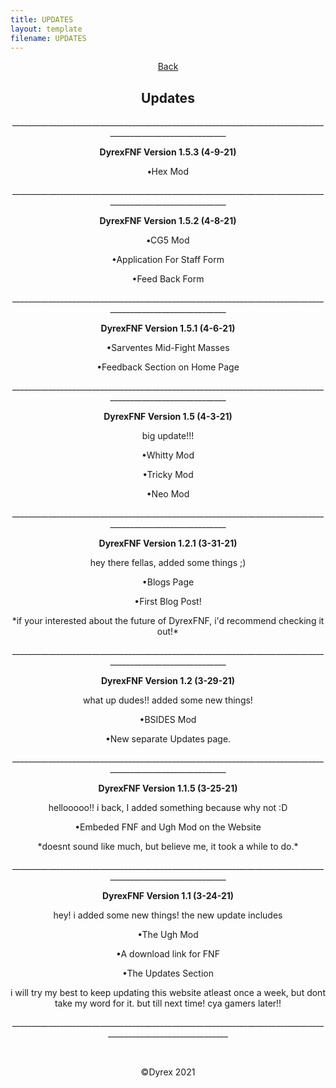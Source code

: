 ```yaml
---
title: UPDATES
layout: template
filename: UPDATES
--- 
```

<p style="text-align: center;"><a href="https://dyrexfnf.github.io/FNF/">Back</a></p>
<h2 style="text-align: center;"><strong>Updates</strong></h2>
<p style="text-align: center;">___________________________________________________________________________________________________________</p>
<p style="text-align: center;"><strong>DyrexFNF Version 1.5.3 (4-9-21)</strong></p>
<p style="text-align: center;"><strong>&bull;</strong>Hex Mod</p>
<p style="text-align: center;">___________________________________________________________________________________________________________</p>
<p style="text-align: center;"><strong>DyrexFNF Version 1.5.2 (4-8-21)</strong></p>
<p style="text-align: center;"><strong>&bull;</strong>CG5 Mod</p>
<p style="text-align: center;">&bull;Application For Staff Form</p>
<p style="text-align: center;">&bull;Feed Back Form</p>
<p style="text-align: center;">___________________________________________________________________________________________________________</p>
<p style="text-align: center;"><strong>DyrexFNF Version 1.5.1 (4-6-21)</strong></p>
<p style="text-align: center;">&bull;Sarventes Mid-Fight Masses</p>
<p style="text-align: center;">&bull;Feedback Section on Home Page</p>
<p style="text-align: center;">___________________________________________________________________________________________________________</p>
<p style="text-align: center;"><strong>DyrexFNF Version 1.5 (4-3-21)</strong></p>
<p style="text-align: center;">big update!!!</p>
<p style="text-align: center;">&bull;Whitty Mod</p>
<p style="text-align: center;">&bull;Tricky Mod</p>
<p style="text-align: center;">&bull;Neo Mod</p>
<p style="text-align: center;">___________________________________________________________________________________________________________</p>
<p style="text-align: center;"><strong>DyrexFNF Version 1.2.1 (3-31-21)</strong></p>
<p style="text-align: center;">hey there fellas, added some things ;)</p>
<p style="text-align: center;">&bull;Blogs Page</p>
<p style="text-align: center;">&bull;First Blog Post!</p>
<p style="text-align: center;">*if your interested about the future of DyrexFNF, i'd recommend checking it out!*</p>
<p style="text-align: center;">___________________________________________________________________________________________________________</p>
<p style="text-align: center;"><strong>DyrexFNF Version 1.2 (3-29-21)</strong></p>
<p style="text-align: center;">what up dudes!! added some new things!</p>
<p style="text-align: center;">&bull;BSIDES Mod</p>
<p style="text-align: center;">&bull;New separate Updates page.</p>
<p style="text-align: center;">___________________________________________________________________________________________________________</p>
<p style="text-align: center;"><strong>DyrexFNF Version 1.1.5 (3-25-21)</strong></p>
<p style="text-align: center;">hellooooo!! i back, I added something because why not :D</p>
<p style="text-align: center;">&bull;Embeded FNF and Ugh Mod on the Website</p>
<p style="text-align: center;">*doesnt sound like much, but believe me, it took a while to do.*</p>
<p style="text-align: center;">___________________________________________________________________________________________________________</p>
<p style="text-align: center;"><strong>DyrexFNF Version 1.1 (3-24-21)</strong></p>
<p style="text-align: center;">hey! i added some new things! the new update includes</p>
<p style="text-align: center;">&bull;The Ugh Mod</p>
<p style="text-align: center;">&bull;A download link for FNF</p>
<p style="text-align: center;">&bull;The Updates Section</p>
<p style="text-align: center;">i will try my best to keep updating this website atleast once a week, but dont take my word for it. but till next time! cya gamers later!!</p>
<p style="text-align: center;">____________________________________________________________________________________________________________</p>
<p style="text-align: center;">&nbsp;</p>
<p style="text-align: center;">&copy;Dyrex 2021</p>
